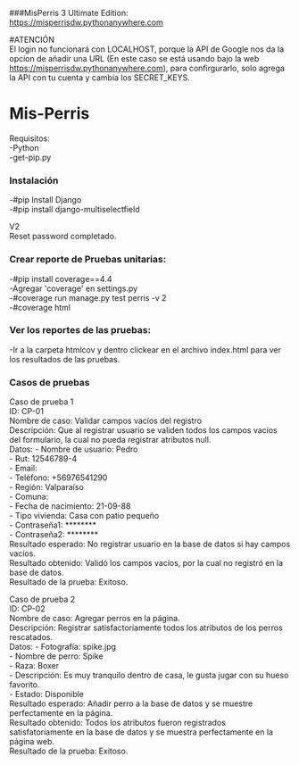 ###MisPerris 3 Ultimate Edition:  
https://misperrisdw.pythonanywhere.com  

#ATENCIÓN  
El login no funcionará con LOCALHOST, porque la API de Google nos da la opcion de añadir una URL (En este caso se está usando bajo la web https://misperrisdw.pythonanywhere.com), para confirgurarlo, solo agrega la API con tu cuenta y cambia los SECRET_KEYS.

# Mis-Perris
Requisitos:  
-Python  
-get-pip.py  

### Instalación  
-#pip Install Django  
-#pip install django-multiselectfield  

V2  
Reset password completado.

### Crear reporte de Pruebas unitarias:  
-#pip install coverage==4.4  
-Agregar 'coverage' en settings.py  
-#coverage run manage.py test perris -v 2  
-#coverage html  

### Ver los reportes de las pruebas:  
-Ir a la carpeta htmlcov y dentro clickear en el archivo index.html para ver los resultados de las pruebas.  

### Casos de pruebas  

Caso de prueba 1  
ID: CP-01  
Nombre de caso: Validar campos vacíos del registro  
Descripción: Que al registrar usuario se validen todos los campos vacíos del formulario, la cual no pueda registrar atributos null.  
Datos: - Nombre de usuario: Pedro  
       - Rut: 12546789-4  
       - Email:  
       - Teléfono: +56976541290  
       - Región: Valparaíso  
       - Comuna:  
       - Fecha de nacimiento: 21-09-88  
       - Tipo vivienda: Casa con patio pequeño  
       - Contraseña1: ********  
       - Contraseña2: ********  
Resultado esperado: No registrar usuario en la base de datos si hay campos vacíos.  
Resultado obtenido: Validó los campos vacíos, por la cual no registró en la base de datos.  
Resultado de la prueba: Exitoso.  


Caso de prueba 2  
ID: CP-02  
Nombre de caso: Agregar perros en la página.  
Descripción: Registrar satisfactoriamente todos los atributos de los perros rescatados.  
Datos: - Fotografía: spike.jpg  
       - Nombre de perro: Spike  
       - Raza: Boxer  
       - Descripción: Es muy tranquilo dentro de casa, le gusta jugar con su hueso favorito.  
       - Estado: Disponible  
Resultado esperado: Añadir perro a la base de datos y se muestre perfectamente en la página.  
Resultado obtenido: Todos los atributos fueron registrados satisfatoriamente en la base de datos y se muestra perfectamente en la página web.  
Resultado de la prueba: Exitoso.   
